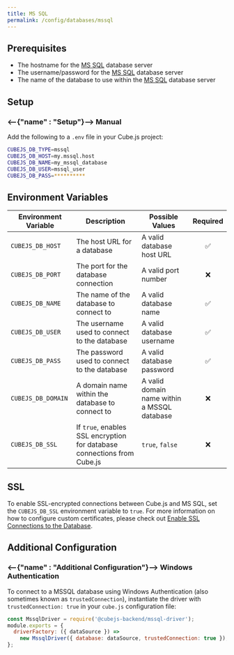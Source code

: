 ```yaml
---
title: MS SQL
permalink: /config/databases/mssql
---
```


## Prerequisites

- The hostname for the [MS SQL][mssql] database server
- The username/password for the [MS SQL][mssql] database server
- The name of the database to use within the [MS SQL][mssql] database server

## Setup

### <--{"name" : "Setup"}-->  Manual

Add the following to a `.env` file in your Cube.js project:

```bash
CUBEJS_DB_TYPE=mssql
CUBEJS_DB_HOST=my.mssql.host
CUBEJS_DB_NAME=my_mssql_database
CUBEJS_DB_USER=mssql_user
CUBEJS_DB_PASS=**********
```

## Environment Variables

| Environment Variable | Description                                                             | Possible Values                             | Required |
| -------------------- | ----------------------------------------------------------------------- | ------------------------------------------- | :------: |
| `CUBEJS_DB_HOST`     | The host URL for a database                                             | A valid database host URL                   |    ✅    |
| `CUBEJS_DB_PORT`     | The port for the database connection                                    | A valid port number                         |    ❌    |
| `CUBEJS_DB_NAME`     | The name of the database to connect to                                  | A valid database name                       |    ✅    |
| `CUBEJS_DB_USER`     | The username used to connect to the database                            | A valid database username                   |    ✅    |
| `CUBEJS_DB_PASS`     | The password used to connect to the database                            | A valid database password                   |    ✅    |
| `CUBEJS_DB_DOMAIN`   | A domain name within the database to connect to                         | A valid domain name within a MSSQL database |    ❌    |
| `CUBEJS_DB_SSL`      | If `true`, enables SSL encryption for database connections from Cube.js | `true`, `false`                             |    ❌    |

## SSL

To enable SSL-encrypted connections between Cube.js and MS SQL, set the
`CUBEJS_DB_SSL` environment variable to `true`. For more information on how to
configure custom certificates, please check out [Enable SSL Connections to the
Database][ref-recipe-enable-ssl].

## Additional Configuration

### <--{"name" : "Additional Configuration"}-->  Windows Authentication

To connect to a MSSQL database using Windows Authentication (also sometimes
known as `trustedConnection`), instantiate the driver with
`trustedConnection: true` in your `cube.js` configuration file:

```javascript
const MssqlDriver = require('@cubejs-backend/mssql-driver');
module.exports = {
  driverFactory: ({ dataSource }) =>
    new MssqlDriver({ database: dataSource, trustedConnection: true }),
};
```

[mssql]: https://www.microsoft.com/en-gb/sql-server/sql-server-2019
[ref-recipe-enable-ssl]: /recipes/enable-ssl-connections-to-database
